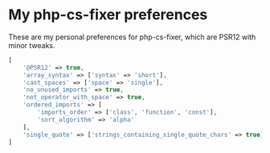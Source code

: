 # My php-cs-fixer preferences

These are my personal preferences for php-cs-fixer, which are PSR12 with minor tweaks.

```php
[
    '@PSR12' => true,
    'array_syntax' => ['syntax' => 'short'],
    'cast_spaces' => ['space' => 'single'],
    'no_unused_imports' => true,
    'not_operator_with_space' => true,
    'ordered_imports' => [
        'imports_order' => ['class', 'function', 'const'],
        'sort_algorithm' => 'alpha'
    ],
    'single_quote' => ['strings_containing_single_quote_chars' => true],
]
```
